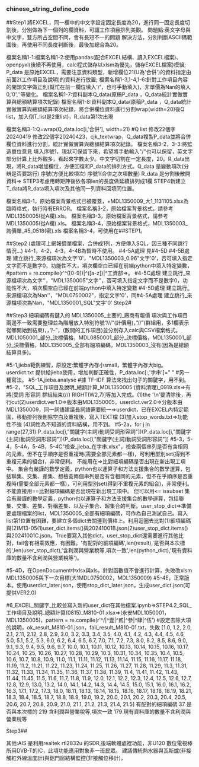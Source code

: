 ### chinese_string_define_code
##Step1 
將EXCEL，同一欄中的中文字設定固定長度為20，進行同一固定長度切割後，分別做為下一個列的欄資料，可讓工作項目排列美觀。
問題點:英文字母與中文字，雙方所占空間不同，會有長短不一的問題
解決方法，分別判斷ASCII碼範圍後，再使用不同長度判斷後，最後加總合為20。

檔案名稱1-1:檔案名稱1-2:使用pandas(配合EXCEL結構、讀入EXCEL檔案)、openpyxl(後續不再使用，calc程式儲存以xlsm為優先，儲存EXCEL檔案)模組;
P_data 是原始EXCEL，需要注意資料類型，新增欄位21(U為'合併')的資料指定由前面2(工作項目及說明)的資料進行放置;
檔案名稱1-3,1-4,1-6:針對工作項目內容的開頭文字做正則(幫忙在前一欄位填入'/'，也可手動填入)，非單價為Nan的填入0,'0',''等變化。
檔案名稱1-7:資料副本Q_data(原稿P_data ，Q_data統計實做實算與總額結算項次紀錄)
檔案名稱1-8:資料副本Q_data(原稿P_data ，Q_data統計實做實算與總額結算項次紀錄，將合併欄位資料進行分割wrap(width=20)後Q list，加入倒T_list是2重list)，R_data第1次出現

檔案名稱3-1:Q=wrap(Q_data.loc[i,'合併'], width=21) #Q list 修改22個字20240419 修改22個字20240423，cjk_textwrap，Q_data複製P_data並將合併欄位資料進行分割，統計實做實算與總額結算項次紀錄。
檔案名稱3-2，3-3:將監造單位意見 填入序號1，現狀可保留下來，希望將手動輸入"/"也可以保留，英文字部分計算上比外觀多，看起來字數太少。中文字切割在一定長度，20。R_data出現，將R_data增加欄位，方便回復和P_data的排列方式。Q_data 是變動項次(分辨是否要跳行) 序號(方便比較項次) 序號1(合併之次項數量) R_data 是分割後散開資料=> STEP3考慮用轉矩陣後依各項len的長度做延續排列成1欄 STEP4新建立T_data將R_data填入項次及其他同一列資料回填同位置。

檔案名稱3-1，原始檔案背景格式已被覆蓋，+MDL1350009_大1_1131105.xlsx為臨時格式，執行時有ERROR。
檔案名稱3-2，原始檔案背景格式，請參考MDL1350005(從A欄).xls。
檔案名稱3-3，原始檔案背景格式，請參考MDL1350005(從A欄).xls。
檔案名稱3-4，原始檔案背景格式，MDL1350003_詢價單_#5_0518(密).xls
檔案名稱3-4，可使用在##STEP1。

##Step2 (處理可上網報價單檔案，合併成1列，方便傳入SQL，因三種不同跳行情況...)
#4-1，4-2，4-3，4-4B為暫時不使用。
#4-5A處理 見#4-5D
#4-5B處理 建立跳行_來源檔項次為文字'0'，"MDL1350003_0.96"文字'0'，否可填入指定文字而不是數字0，功能性不大，項次欄空白已經在前端python中填入特定變數，#pattern = re.compile(r'^\([0-9]\)|^\([a-z]\)|^工資部=>。
#4-5C處理 建立跳行_來源檔項次為文字''，"MDL1350005"文字''，否可填入指定文字而不是數字0，功能性不大，項次欄空白已經在前端python中填入特定變數
#4-5D處理 建立跳行_來源檔項次為Nan''，"MDL0750002"，指定文字'0'，同#4-5A處理 建立跳行_來源檔項次為Nan，"MDL1350001_SQL"文字'0'
Step2#

##Step3
細項編碼有鍵入的
MDL1350005_主要的_廠商有報價
項次與工作項目 兩邊不一致需要整理並為階層放入特別符號”///”(計價用)，”//”(群組用，多1欄表示從哪開始到結束)，，”/-”，(散開的工作項目)並分別存入calc與CSV檔案格式。
MDL1050001_部分_決標價格，MDL0850001_部分_決標價格，MDL1350001_部分_決標價格，MDL1350005_全部有細項編碼，MDL1350003_沒有(因為是總額結算具多)。

#5-1,jieba範例練習，原設定:繁體字內存小small，繁體字內存大big。userdict.txt 提供給jieba使用，增加判斷正確性，P_data.loc[:,'字串']=" " #另一種寫法。
#5-1A,jieba.analyse #據 TF-IDF 算法來找出句子的關鍵字，用不到。
#5-2，"SQL_工作項目及說明_總額計算_MDL1350005 (資料清理)_0919.xls=>有將[受詞   形容詞  群組結束(//)  RIGHT(W2,7)]等加入完成。(1)the '\n'要清除後，再行cut(2)userdict.ver1.0=>版本由MDL1350005，userdict.ver2.0=>分版本由MDL1350009，同一詞語建議長詞語需要統一=>userdict，已在EXCEL內特定範圍，移動排列後刪除空白及重複後，寫入TEXT檔 (3)加入stop_words.txt=>功能性不強 (4)詞性為不知道的資料結構，用不到。
#5-2a，for j in range(27,31):P_data.loc[i,"關鍵字(主詞)動詞受詞形容詞"])(P_data.loc[i,"關鍵字(主詞)動詞受詞形容詞"])(P_data.loc[i,"關鍵字(主詞)動詞受詞形容詞"])
#5-3，5-4，5-4A，5-4B，5-4C"檢查_jieba_在字串.xlsx"，檢查兩個串列是否有含相同的元素，但不在乎順序是否重複時(需要全部元素都一樣)，可利用型別set(得到不重複元素的組合)，非常便利。 不能用在=>比對細項編碼是否出現在新出現工項中。 集合有嚴謹的數學定義，python也以運算子和方法支援集合的數學運算，包括聯集、交集、差集、想檢查兩個串列是否有含相同的元素，但不在乎順序是否重複時(需要全部元素都一樣)，可利用型別set(得到不重複元素的組合)，非常便利。 不能直接用==比對細項編碼是否出現在新出現工項中。 但可以用<= issubset 集合有嚴謹的數學定義，python也以運算子和方法支援集合的數學運算，包括聯集、交集、差集、對稱差集、以及子集合、超集合的判斷。user_stop_dict=>準備要處理檔案的list，MDL1350005_全部有細項編碼，可作為自己測試自己。寫入list第1位置有困難，要建立多個dict去關連到價格上。利用迴圈去比對(1)細項編碼與(2)M13-05(1)user_dict.items()與20241001B.json(2)user_stop_dict.items()與20241001C.json。True要寫入其他dict，user_stop_dict還需要進行其他比對，fail會有相乘效應，有困難。'有配對的細項編碼',len(result),'是否與本次標的',len(user_stop_dict),'含利潤與營業稅等,項次一致',len(python_dict),'現有資料庫的數量不含利潤與營業稅等')。

#5-4D，在OpenDocument中xlsx與xls，針對函數值不會進行計算，失敗改xlsm MDL1350005與下一次目標(大1MDL0750002，MDL1350009)
#5-4E，正常版本。使用userdict_later.json，使用stop_dict_later.json，生成user_dict.json(可提供VER2.0)

#6_EXCEL_關鍵字_比較並寫入新的user_dict在其他檔案.ipynb=>STEP4.2_SQL_工作項目及說明_總額計算(0815)_M810-01.xlsx=>(永安MDL1050001，MDL1350005)，pattern = re.compile(r'^/|^壹|^貳|^參|^肆|^伍') #設定去除大項的說明，ok_result_M810-01.json，fail_result_M810-01.txt，失敗 [1.0, 1.2, 2.0, 2.1, 2.11, 2.12, 2.8, 2.9, 3.0, 3.2, 3.3, 3.4, 3.5, 4.0, 4.1, 4.2, 4.3, 4.4, 4.5, 4.6, 5.0, 5.1, 5.2, 5.3, 6.0, 6.2, 6.4, 6.5, 6.7, 7.0, 7.1, 7.2, 7.3, 8.0, 8.2, 8.5, 8.6, 9.0, 9.1, 9.3, 9.4, 9.5, 9.6, 9.7, 10.0, 10.1, 10.11, 10.12, 10.13, 10.14, 10.15, 10.16, 10.17, 10.24, 10.25, 10.26, 10.27, 10.28, 10.29, 10.3, 10.31, 10.34, 10.35, 10.4, 10.5, 10.6, 10.7, 10.8, 10.9, 11.0, 11.1, 11.11, 11.12, 11.13, 11.14, 11.15, 11.16, 11.17, 11.18, 11.19, 11.2, 11.21, 11.22, 11.23, 11.24, 11.25, 11.26, 11.27, 11.28, 11.29, 11.3, 11.31, 11.32, 11.33, 11.34, 11.35, 11.36, 11.37, 11.38, 11.39, 11.4, 11.41, 11.42, 11.43, 11.44, 11.45, 11.5, 11.6, 11.7, 11.8, 11.9, 12.0, 12.1, 12.2, 12.3, 12.4, 12.5, 12.6, 12.7, 12.8, 12.9, 13.0, 13.2, 14.0, 14.1, 14.2, 14.3, 14.4, 14.5, 15.0, 15.1, 16.0, 16.1, 16.2, 16.3, 17.1, 17.2, 17.3, 18.0, 18.11, 18.13, 18.14, 18.15, 18.16, 18.17, 18.18, 18.19, 18.21, 18.3, 18.4, 18.5, 18.7, 18.8, 18.9, 19.0, 19.2, 20.0, 20.1, 20.2, 20.3, 20.4, 20.5, 20.6, 20.7, 20.8, 20.9, 21.0, 21.1, 21.2, 21.3, 21.4, 21.5]
有配對的細項編碼 37 是否與本次標的 219 含利潤與營業稅等,項次一致 179 現有資料庫的數量不含利潤與營業稅等

Step3##

其他:AIS 是利用realtek rtl2832u 的SDR,後端軟體處裡功能，非U120 數位電視棒所用DVB-T的IC，此項功能應用對象非一班民眾。
建議傳統熱水器與瓦斯爐(非接觸紅外線溫度計)與鋁門窗結構監控(非接觸位移計)，
